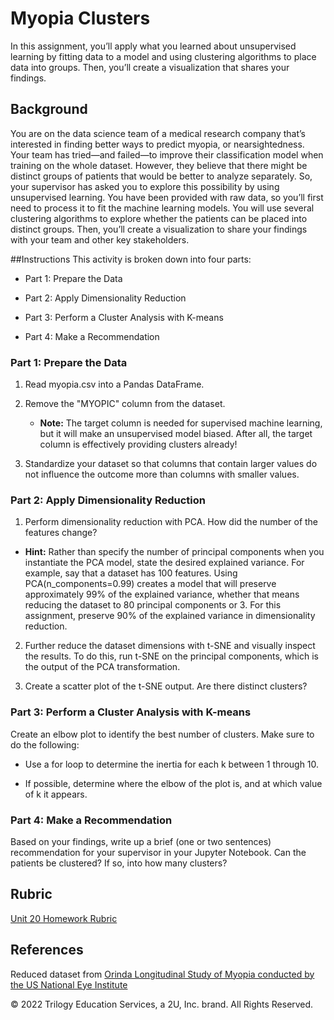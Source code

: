 # Myopia Clusters
In this assignment, you’ll apply what you learned about unsupervised learning by fitting data to a model and using clustering algorithms to place data into groups. Then, you’ll create a visualization that shares your findings.

## Background
You are on the data science team of a medical research company that’s interested in finding better ways to predict myopia, or nearsightedness. Your team has tried—and failed—to improve their classification model when training on the whole dataset. However, they believe that there might be distinct groups of patients that would be better to analyze separately. So, your supervisor has asked you to explore this possibility by using unsupervised learning.
You have been provided with raw data, so you’ll first need to process it to fit the machine learning models. You will use several clustering algorithms to explore whether the patients can be placed into distinct groups. Then, you’ll create a visualization to share your findings with your team and other key stakeholders.

##Instructions
This activity is broken down into four parts:


* Part 1: Prepare the Data

* Part 2: Apply Dimensionality Reduction

* Part 3: Perform a Cluster Analysis with K-means

* Part 4: Make a Recommendation



### Part 1: Prepare the Data

1. Read myopia.csv into a Pandas DataFrame.

2. Remove the "MYOPIC" column from the dataset.

   * **Note:** The target column is needed for supervised machine learning, but it will make an unsupervised model biased. After all, the target column is effectively providing clusters already!

3. Standardize your dataset so that columns that contain larger values do not influence the outcome more than columns with smaller values.


### Part 2: Apply Dimensionality Reduction

1. Perform dimensionality reduction with PCA. How did the number of the features change?


 * **Hint:**  Rather than specify the number of principal components when you instantiate the PCA model, state the desired explained variance. For example, say that a dataset has 100 features. Using PCA(n_components=0.99) creates a model that will preserve approximately 99% of the explained variance, whether that means reducing the dataset to 80 principal components or 3. For this assignment, preserve 90% of the explained variance in dimensionality reduction.


2. Further reduce the dataset dimensions with t-SNE and visually inspect the results. To do this, run t-SNE on the principal components, which is the output of the PCA transformation.


3. Create a scatter plot of the t-SNE output. Are there distinct clusters?



### Part 3: Perform a Cluster Analysis with K-means
Create an elbow plot to identify the best number of clusters. Make sure to do the following:


* Use a for loop to determine the inertia for each k between 1 through 10.


* If possible, determine where the elbow of the plot is, and at which value of k it appears.



### Part 4: Make a Recommendation
Based on your findings, write up a brief (one or two sentences) recommendation for your supervisor in your Jupyter Notebook. Can the patients be clustered? If so, into how many clusters?

## Rubric
[Unit 20 Homework Rubric](https://docs.google.com/document/d/1046PZMnFwxcNkyIewuJc_RYhaErY42HoNUKORkh18A4/edit)


## References
Reduced dataset from [Orinda Longitudinal Study of Myopia conducted by the US National Eye Institute](https://clinicaltrials.gov/ct2/show/NCT00000169)

© 2022 Trilogy Education Services, a 2U, Inc. brand. All Rights Reserved.
